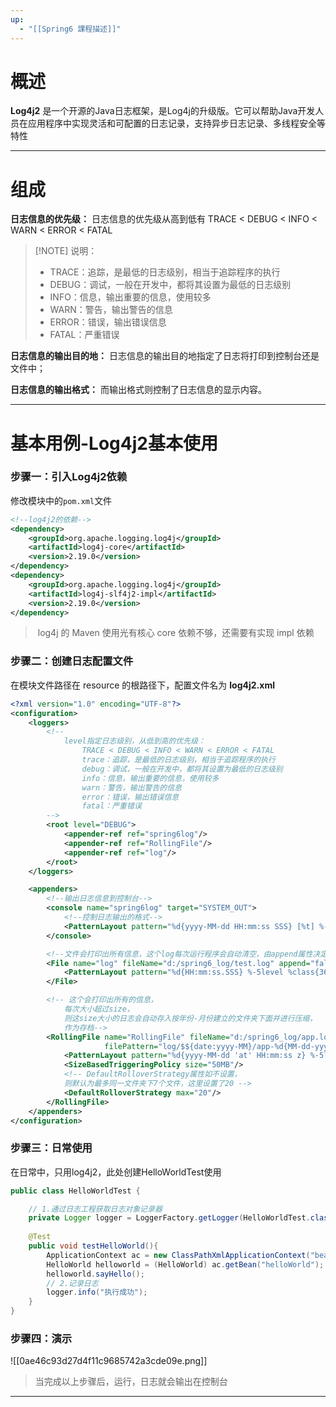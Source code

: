 ```yaml
---
up:
  - "[[Spring6 課程描述]]"
---
```

# 概述

**Log4j2** 是一个开源的Java日志框架，是Log4j的升级版。它可以帮助Java开发人员在应用程序中实现灵活和可配置的日志记录，支持异步日志记录、多线程安全等特性

--- 

# 组成

**日志信息的优先级：** 日志信息的优先级从高到低有 TRACE < DEBUG < INFO < WARN < ERROR < FATAL

> [!NOTE] 说明：
> 
> - TRACE：追踪，是最低的日志级别，相当于追踪程序的执行
> - DEBUG：调试，一般在开发中，都将其设置为最低的日志级别
> - INFO：信息，输出重要的信息，使用较多
> - WARN：警告，输出警告的信息
> - ERROR：错误，输出错误信息
> - FATAL：严重错误

**日志信息的输出目的地：** 日志信息的输出目的地指定了日志将打印到控制台还是文件中；

**日志信息的输出格式：** 而输出格式则控制了日志信息的显示内容。

---

# 基本用例-Log4j2基本使用

### 步骤一：引入Log4j2依赖

修改模块中的`pom.xml`文件

```xml
<!--log4j2的依赖-->
<dependency>
    <groupId>org.apache.logging.log4j</groupId>
    <artifactId>log4j-core</artifactId>
    <version>2.19.0</version>
</dependency>
<dependency>
    <groupId>org.apache.logging.log4j</groupId>
    <artifactId>log4j-slf4j2-impl</artifactId>
    <version>2.19.0</version>
</dependency>
```

>  log4j 的 Maven 使用光有核心 core 依赖不够，还需要有实现 impl 依赖

### 步骤二：创建日志配置文件

在模块文件路径在 resource 的根路径下，配置文件名为 **log4j2.xml**

```xml
<?xml version="1.0" encoding="UTF-8"?>
<configuration>
    <loggers>
        <!--
            level指定日志级别，从低到高的优先级：
                TRACE < DEBUG < INFO < WARN < ERROR < FATAL
                trace：追踪，是最低的日志级别，相当于追踪程序的执行
                debug：调试，一般在开发中，都将其设置为最低的日志级别
                info：信息，输出重要的信息，使用较多
                warn：警告，输出警告的信息
                error：错误，输出错误信息
                fatal：严重错误
        -->
        <root level="DEBUG">
            <appender-ref ref="spring6log"/>
            <appender-ref ref="RollingFile"/>
            <appender-ref ref="log"/>
        </root>
    </loggers>

    <appenders>
        <!--输出日志信息到控制台-->
        <console name="spring6log" target="SYSTEM_OUT">
            <!--控制日志输出的格式-->
            <PatternLayout pattern="%d{yyyy-MM-dd HH:mm:ss SSS} [%t] %-3level %logger{1024} - %msg%n"/>
        </console>

        <!--文件会打印出所有信息，这个log每次运行程序会自动清空，由append属性决定，适合临时测试用-->
        <File name="log" fileName="d:/spring6_log/test.log" append="false">
            <PatternLayout pattern="%d{HH:mm:ss.SSS} %-5level %class{36} %L %M - %msg%xEx%n"/>
        </File>

        <!-- 这个会打印出所有的信息，
            每次大小超过size，
            则这size大小的日志会自动存入按年份-月份建立的文件夹下面并进行压缩，
            作为存档-->
        <RollingFile name="RollingFile" fileName="d:/spring6_log/app.log"
                     filePattern="log/$${date:yyyy-MM}/app-%d{MM-dd-yyyy}-%i.log.gz">
            <PatternLayout pattern="%d{yyyy-MM-dd 'at' HH:mm:ss z} %-5level %class{36} %L %M - %msg%xEx%n"/>
            <SizeBasedTriggeringPolicy size="50MB"/>
            <!-- DefaultRolloverStrategy属性如不设置，
            则默认为最多同一文件夹下7个文件，这里设置了20 -->
            <DefaultRolloverStrategy max="20"/>
        </RollingFile>
    </appenders>
</configuration>
```

### 步骤三：日常使用

在日常中，只用log4j2，此处创建HelloWorldTest使用

```java
public class HelloWorldTest {

    // 1.通过日志工程获取日志对象记录器
    private Logger logger = LoggerFactory.getLogger(HelloWorldTest.class);
 
    @Test
    public void testHelloWorld(){
        ApplicationContext ac = new ClassPathXmlApplicationContext("beans.xml");
        HelloWorld helloworld = (HelloWorld) ac.getBean("helloWorld");
        helloworld.sayHello();
        // 2.记录日志
        logger.info("执行成功");
    }
}
```

### 步骤四：演示

![[0ae46c93d27d4f11c9685742a3cde09e.png]]

> 当完成以上步骤后，运行，日志就会输出在控制台

---
